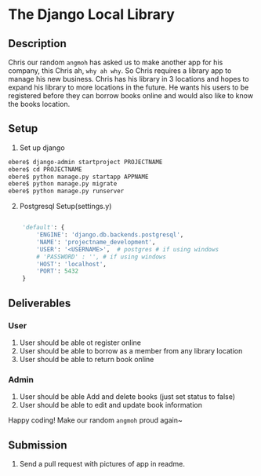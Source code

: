 # The Django Local Library

## Description
Chris our random `angmoh` has asked us to make another app for his company, this Chris ah, `why ah why`. So Chris requires a library app to manage his new business. Chris has his library in 3 locations and hopes to expand his library to more locations in the future. He wants his users to be registered before they can borrow books online and would also like to know the books location.

## Setup
1. Set up django
```sh
ebere$ django-admin startproject PROJECTNAME
ebere$ cd PROJECTNAME
ebere$ python manage.py startapp APPNAME
ebere$ python manage.py migrate
ebere$ python manage.py runserver

```
2. Postgresql Setup(settings.y)
```python

    'default': {
        'ENGINE': 'django.db.backends.postgresql',
        'NAME': 'projectname_development',
        'USER': '<USERNAME>',  # postgres # if using windows
        # 'PASSWORD' : '', # if using windows
        'HOST': 'localhost',
        'PORT': 5432
    }
```

## Deliverables
### User
1. User should be able ot register online
1. User should be able to borrow as a member from any library location
1. User should be able to return book online

### Admin
1. User should be able Add and delete books (just set status to false)
1. User should be able to edit and update book information


Happy coding! Make our random `angmoh` proud again~

## Submission
1. Send a pull request with pictures of app in readme.

